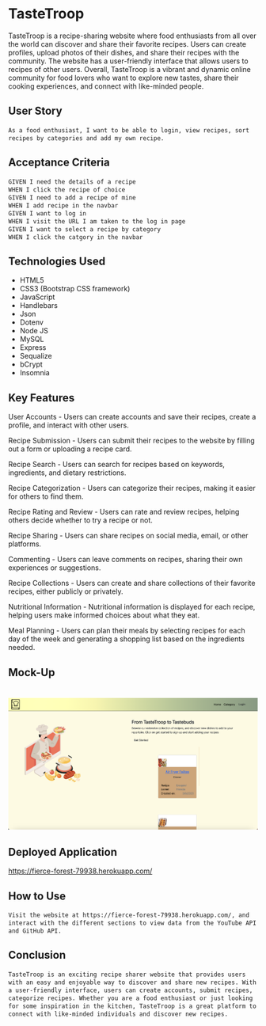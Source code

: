 # TasteTroop

TasteTroop is a recipe-sharing website where food enthusiasts from all over the world can discover and share their favorite recipes. Users can create profiles, upload photos of their dishes, and share their recipes with the community. The website has a user-friendly interface that allows users to recipes of other users. Overall, TasteTroop is a vibrant and dynamic online community for food lovers who want to explore new tastes, share their cooking experiences, and connect with like-minded people.

## User Story

```
As a food enthusiast, I want to be able to login, view recipes, sort recipes by categories and add my own recipe.
```

## Acceptance Criteria

```
GIVEN I need the details of a recipe 
WHEN I click the recipe of choice
GIVEN I need to add a recipe of mine 
WHEN I add recipe in the navbar
GIVEN I want to log in
WHEN I visit the URL I am taken to the log in page
GIVEN I want to select a recipe by category 
WHEN I click the catgory in the navbar
```

## Technologies Used

* HTML5
* CSS3 (Bootstrap CSS framework)
* JavaScript
* Handlebars
* Json
* Dotenv
* Node JS
* MySQL
* Express
* Sequalize 
* bCrypt
* Insomnia

## Key Features

User Accounts - Users can create accounts and save their recipes, create a profile, and interact with other users.

Recipe Submission - Users can submit their recipes to the website by filling out a form or uploading a recipe card.

Recipe Search - Users can search for recipes based on keywords, ingredients, and dietary restrictions.

Recipe Categorization - Users can categorize their recipes, making it easier for others to find them.

Recipe Rating and Review - Users can rate and review recipes, helping others decide whether to try a recipe or not.

Recipe Sharing - Users can share recipes on social media, email, or other platforms.

Commenting - Users can leave comments on recipes, sharing their own experiences or suggestions.

Recipe Collections - Users can create and share collections of their favorite recipes, either publicly or privately.

Nutritional Information - Nutritional information is displayed for each recipe, helping users make informed choices about what they eat.

Meal Planning - Users can plan their meals by selecting recipes for each day of the week and generating a shopping list based on the ingredients needed.


## Mock-Up
# 
![Displays The Youtube Videos and Github Repository Desktop Responsive"LineLogic".](./public/images/Screenshot%202023-03-06%20at%2023.43.31.png)

## Deployed Application
https://fierce-forest-79938.herokuapp.com/

## How to Use
```
Visit the website at https://fierce-forest-79938.herokuapp.com/, and interact with the different sections to view data from the YouTube API and GitHub API.
```

## Conclusion
```
TasteTroop is an exciting recipe sharer website that provides users with an easy and enjoyable way to discover and share new recipes. With a user-friendly interface, users can create accounts, submit recipes, categorize recipes. Whether you are a food enthusiast or just looking for some inspiration in the kitchen, TasteTroop is a great platform to connect with like-minded individuals and discover new recipes.
```



